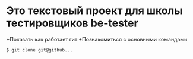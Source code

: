 # Это текстовый проект для школы тестировщиков be-tester
+Показать как работает гит
+Познакомиться с основными командами
```bash
$ git clone git@github...
